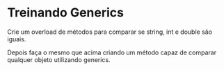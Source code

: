 # Treinando Generics

Crie um overload de métodos para comparar se string, int e double são iguais.

Depois faça o mesmo que acima criando um método capaz de comparar qualquer objeto utilizando generics.
